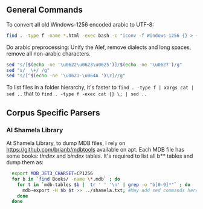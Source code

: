 ## General Commands

To convert all old Windows-1256 encoded arabic to UTF-8:

```sh
find . -type f -name *.html -exec bash -c "iconv -f Windows-1256 {} > {}.utf8" \;
```

Do arabic preprocessing: Unify the Alef, remove dialects and long spaces, remove all non-arabic characters.
```sh
sed "s/[$(echo -ne '\u0622\u0623\u0625')]/$(echo -ne '\u0627')/g"
sed "s/  \+/ /g"
sed "s/[^$(echo -ne '\u0621-\u064A ')\r]//g"
```

To list files in a folder hierarchy, it's faster to ``find . -type f | xargs cat | sed ..`` that to ``find . -type f -exec cat {} \; | sed ..``

## Corpus Specific Parsers
### Al Shamela Library

At Shamela Library, to dump MDB files, I rely on https://github.com/brianb/mdbtools available on apt.
Each MDB file has some books: t*index* and b*index* tables. It's required to list all b** tables and dump them as:
```sh
  export MDB_JET3_CHARSET=CP1256
  for b in `find Books/ -name \*.mdb` ; do 
    for t in `mdb-tables $b |  tr ' ' '\n' | grep -o "b[0-9]*"` ; do
      mdb-export -H $b $t >> ../shamela.txt; #May add sed commands here as well!
    done
  done
```
